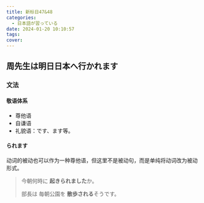 ```yaml
---
title: 新标日47&48
categories:
  - 日本語が習っている
date: 2024-01-20 10:10:57
tags:
cover:
---
```


## 周先生は明日日本へ行かれます

### 文法

#### 敬语体系

- 尊他语
- 自谦语
- 礼貌语：です、ます等。

#### られます

动词的被动也可以作为一种尊他语，但这里不是被动句，而是单纯将动词改为被动形式。

> 今朝何時に **起きられました**か。
>
> 部長は 毎朝公園を **散歩される**そうです。

